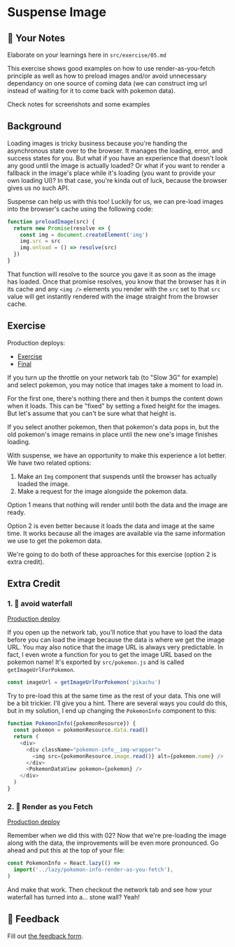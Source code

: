 # Suspense Image

## 📝 Your Notes

Elaborate on your learnings here in `src/exercise/05.md`

This exercise shows good examples on how to use render-as-you-fetch principle as well as how to preload images and/or avoid unnecessary dependancy on one source of coming data (we can construct img url instead of waiting for it to come back with pokemon data).

Check notes for screenshots and some examples

## Background

Loading images is tricky business because you're handing the asynchronous state
over to the browser. It manages the loading, error, and success states for you.
But what if you have an experience that doesn't look any good until the image is
actually loaded? Or what if you want to render a fallback in the image's place
while it's loading (you want to provide your own loading UI)? In that case,
you're kinda out of luck, because the browser gives us no such API.

Suspense can help us with this too! Luckily for us, we can pre-load images into
the browser's cache using the following code:

```javascript
function preloadImage(src) {
  return new Promise(resolve => {
    const img = document.createElement('img')
    img.src = src
    img.onload = () => resolve(src)
  })
}
```

That function will resolve to the source you gave it as soon as the image has
loaded. Once that promise resolves, you know that the browser has it in its
cache and any `<img />` elements you render with the `src` set to that `src`
value will get instantly rendered with the image straight from the browser
cache.

## Exercise

Production deploys:

- [Exercise](https://react-suspense.netlify.app/isolated/exercise/05.js)
- [Final](https://react-suspense.netlify.app/isolated/final/05.js)

If you turn up the throttle on your network tab (to "Slow 3G" for example) and
select pokemon, you may notice that images take a moment to load in.

For the first one, there's nothing there and then it bumps the content down when
it loads. This can be "fixed" by setting a fixed height for the images. But
let's assume that you can't be sure what that height is.

If you select another pokemon, then that pokemon's data pops in, but the old
pokemon's image remains in place until the new one's image finishes loading.

With suspense, we have an opportunity to make this experience a lot better. We
have two related options:

1. Make an `Img` component that suspends until the browser has actually loaded
   the image.
2. Make a request for the image alongside the pokemon data.

Option 1 means that nothing will render until both the data and the image are
ready.

Option 2 is even better because it loads the data and image at the same time. It
works because all the images are available via the same information we use to
get the pokemon data.

We're going to do both of these approaches for this exercise (option 2 is extra
credit).

## Extra Credit

### 1. 💯 avoid waterfall

[Production deploy](https://react-suspense.netlify.app/isolated/final/05.extra-1.js)

If you open up the network tab, you'll notice that you have to load the data
before you can load the image because the data is where we get the image URL.
You may also notice that the image URL is always very predictable. In fact, I
even wrote a function for you to get the image URL based on the pokemon name!
It's exported by `src/pokemon.js` and is called `getImageUrlForPokemon`.

```javascript
const imageUrl = getImageUrlForPokemon('pikachu')
```

Try to pre-load this at the same time as the rest of your data. This one will be
a bit trickier. I'll give you a hint. There are several ways you could do this,
but in my solution, I end up changing the `PokemonInfo` component to this:

```javascript
function PokemonInfo({pokemonResource}) {
  const pokemon = pokemonResource.data.read()
  return (
    <div>
      <div className="pokemon-info__img-wrapper">
        <img src={pokemonResource.image.read()} alt={pokemon.name} />
      </div>
      <PokemonDataView pokemon={pokemon} />
    </div>
  )
}
```

### 2. 💯 Render as you Fetch

[Production deploy](https://react-suspense.netlify.app/isolated/final/05.extra-2.js)

Remember when we did this with 02? Now that we're pre-loading the image along
with the data, the improvements will be even more pronounced. Go ahead and put
this at the top of your file:

```javascript
const PokemonInfo = React.lazy(() =>
  import('../lazy/pokemon-info-render-as-you-fetch'),
)
```

And make that work. Then checkout the network tab and see how your waterfall has
turned into a... stone wall? Yeah!

## 🦉 Feedback

Fill out
[the feedback form](https://ws.kcd.im/?ws=React%20Suspense%20%F0%9F%94%80&e=05%3A%20Suspense%20Image&em=).

